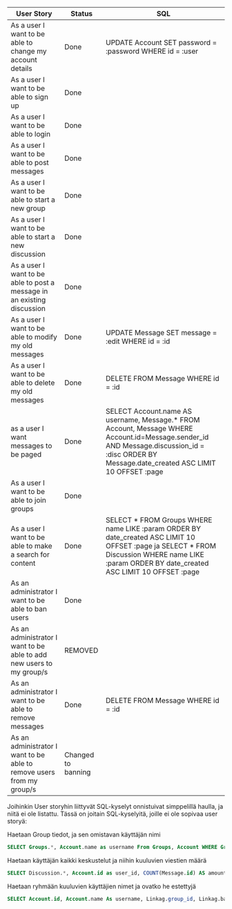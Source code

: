 User Story | Status|SQL
---|---|---
As a user I want to be able to change my account details | Done| UPDATE Account SET password = :password WHERE id = :user
As a user I want to be able to sign up| Done |
As a user I want to be able to login| Done |
As a user I want to be able to post messages| Done |
As a user I want to be able to start a new group| Done |
As a user I want to be able to start a new discussion| Done |
As a user I want to be able to post a message in an existing discussion| Done |
As a user I want to be able to modify my old messages| Done |UPDATE Message SET message = :edit WHERE id = :id
As a user I want to be able to delete my old messages| Done |DELETE FROM Message WHERE id = :id
as a user I want messages to be paged | Done | SELECT Account.name AS username, Message.* FROM Account, Message WHERE Account.id=Message.sender_id AND Message.discussion_id = :disc ORDER BY Message.date_created ASC LIMIT 10 OFFSET :page
As a user I want to be able to join groups| Done |
As a user I want to be able to make a search for content | Done | SELECT * FROM Groups WHERE name LIKE :param ORDER BY date_created ASC LIMIT 10 OFFSET :page ja SELECT * FROM Discussion WHERE name LIKE :param ORDER BY date_created ASC LIMIT 10 OFFSET :page
As an administrator I want to be able to ban users| Done |
As an administrator I want to be able to add new users to my group/s | REMOVED
As an administrator I want to be able to remove messages| Done | DELETE FROM Message WHERE id = :id
As an administrator I want to be able to remove users from my group/s | Changed to banning|


Joihinkin User storyhin liittyvät SQL-kyselyt onnistuivat simppelillä haulla, ja niitä ei ole listattu. Tässä on joitain SQL-kyselyitä, joille ei ole sopivaa user storyä:

Haetaan Group tiedot, ja sen omistavan käyttäjän nimi
``` SQL
SELECT Groups.*, Account.name as username From Groups, Account WHERE Groups.owner_id = Account.id AND Account.id = :id
```
Haetaan käyttäjän kaikki keskustelut ja niihin kuuluvien viestien määrä
```SQL
SELECT Discussion.*, Account.id as user_id, COUNT(Message.id) AS amount FROM Account, Discussion LEFT OUTER JOIN Message ON Discussion.id = Message.discussion_id WHERE Discussion.owner_id = Account.id AND Account.id = :id GROUP BY Discussion.id
```
Haetaan ryhmään kuuluvien käyttäjien nimet ja ovatko he estettyjä
``` SQL
SELECT Account.id, Account.name As username, Linkag.group_id, Linkag.banned FROM Account, Linkag Where Linkag.account_id = Account.id AND Linkag.group_id = :id
```
